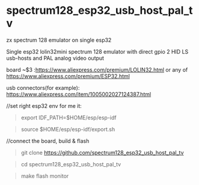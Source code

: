 # spectrum128_esp32_usb_host_pal_tv
zx spectrum 128 emulator on single esp32

Single esp32 lolin32mini  spectrum 128 emulator with direct gpio 2 HID LS usb-hosts and PAL analog video output

board ~$3 :https://www.aliexpress.com/premium/LOLIN32.html or any of https://www.aliexpress.com/premium/ESP32.html

usb connectors(for example): https://www.aliexpress.com/item/1005002027124387.html

//set right esp32 env for me it:

>export IDF_PATH=$HOME/esp/esp-idf

>source $HOME/esp/esp-idf/export.sh


//connect the board, build & flash

>git clone  https://github.com/spectrum128_esp32_usb_host_pal_tv

>cd spectrum128_esp32_usb_host_pal_tv

>make flash monitor

